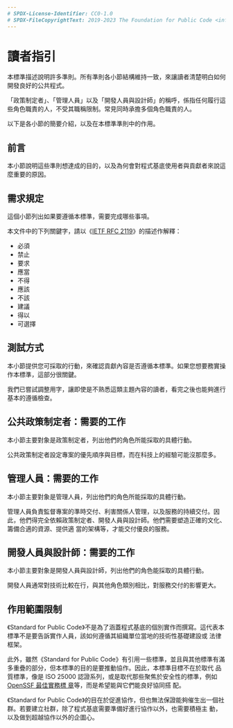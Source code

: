 ```yaml
---
# SPDX-License-Identifier: CC0-1.0
# SPDX-FileCopyrightText: 2019-2023 The Foundation for Public Code <info@publiccode.net>, https://standard.publiccode.net/AUTHORS
---
```


# 讀者指引

本標準描述說明許多準則。所有準則各小節結構維持一致，來讓讀者清楚明白如何開發良好的公共程式。

「政策制定者」、「管理人員」以及「開發人員與設計師」的稱呼，係指任何履行這些角色職責的人，不受其職稱限制。常見同時承擔多個角色職責的人。

以下是各小節的簡要介紹，以及在本標準準則中的作用。

## 前言

本小節說明這些準則想達成的目的，以及為何會對程式基底使用者與貢獻者來說這麼重要的原因。

## 需求規定

這個小節列出如果要遵循本標準，需要完成哪些事項。

本文件中的下列關鍵字，請以《[IETF RFC 2119](https://tools.ietf.org/html/rfc2119)》的描述作解釋：

* 必須
* 禁止
* 要求
* 應當
* 不得
* 應該
* 不該
* 建議
* 得以
* 可選擇

## 測試方式

本小節提供您可採取的行動，來確認貢獻內容是否遵循本標準。如果您想要務實操作本標準，這部分很關鍵。

我們已嘗試調整用字，讓即使是不熟悉這類主題內容的讀者，看完之後也能夠進行基本的遵循檢查。

## 公共政策制定者：需要的工作

本小節主要對象是政策制定者，列出他們的角色所能採取的具體行動。

公共政策制定者設定專案的優先順序與目標，而在科技上的經驗可能沒那麼多。

## 管理人員：需要的工作

本小節主要對象是管理人員，列出他們的角色所能採取的具體行動。

管理人員負責監督專案的準時交付、利害關係人管理，以及服務的持續交付。因此，他們得完全依賴政策制定者、開發人員與設計師。他們需要塑造正確的文化、籌備合適的資源、提供適
當的架構等，才能交付優良的服務。

## 開發人員與設計師：需要的工作

本小節主要對象是開發人員與設計師，列出他們的角色能採取的具體行動。

開發人員通常對技術比較在行，與其他角色類別相比，對服務交付的影響更大。

## 作用範圍限制

《Standard for Public Code》不是為了涵蓋程式基底的個別實作而撰寫。這代表本標準不是要告訴實作人員，該如何遵循其組織單位當地的技術性基礎建設或
法律框架。

此外，雖然《Standard for Public Code》有引用一些標準，並且與其他標準有滿多重疊的部分，但本標準的目的是要推動協作。因此，本標準目標不在於取代
品質標準，像是 ISO 25000 認證系列，或是取代那些聚焦於安全性的標準，例如 [OpenSSF 最佳實務標
章](https://github.com/coreinfrastructure/best-practices-badge)等，而是希望能與它們能良好協同搭
配。

《Standard for Public Code》的目在於促進協作，但也無法保證能夠催生出一個社群。若要建立社群，除了程式基底需要準備好進行協作以外，也需要積極主
動，以及做到超越協作以外的企圖心。
